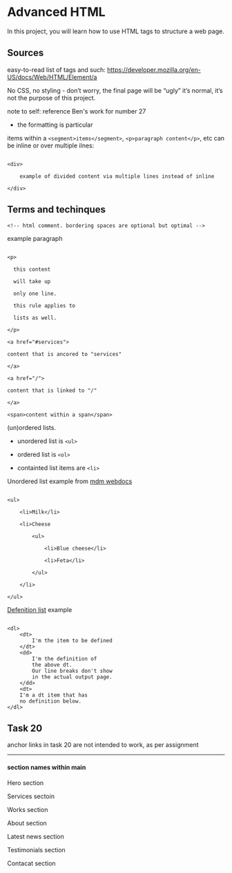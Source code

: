 # Advanced HTML

In this project, you will learn how to use HTML tags to structure a web page.

## Sources

easy-to-read list of tags and such: https://developer.mozilla.org/en-US/docs/Web/HTML/Element/a

No CSS, no styling - don’t worry, the final page will be “ugly” it’s normal, it’s not the purpose of this project.

note to self: reference Ben's work for number 27

 - the formatting is particular

items within a `<segment>items</segment>`, `<p>paragraph content</p>`, etc can be inline or over multiple ilnes:

```

<div>

    example of divided content via multiple lines instead of inline

</div>
```

## Terms and techinques

`<!-- html comment. bordering spaces are optional but optimal -->`

example paragraph

```

<p>

  this content

  will take up

  only one line.

  this rule applies to

  lists as well.

</p>

```

```
<a href="#services">

content that is ancored to "services"

</a>

```

```
<a href="/">

content that is linked to "/"

</a>

```

`<span>content within a span</span>`

(un)ordered lists.

* unordered list is `<ul>`

* ordered list is `<ol>`

* containted list items are `<li>`

Unordered list example from [mdm webdocs](https://developer.mozilla.org/en-US/docs/Web/HTML/Element/ul)

```

<ul>

    <li>Milk</li>

    <li>Cheese

        <ul>

            <li>Blue cheese</li>

            <li>Feta</li>

        </ul>

    </li>

</ul>

```

[Defenition list](https://developer.mozilla.org/en-US/docs/Web/HTML/Element/dt) example

```

<dl>
    <dt>
        I'm the item to be defined
    </dt>
    <dd>
        I'm the definition of
        the above dt.
        Our line breaks don't show
        in the actual output page.
    </dd>
    <dt>
    I'm a dt item that has
    no definition below.
</dl>

```

## Task 20

anchor links in task 20 are not intended to work, as per assignment

- - -

#### section names within main

Hero section

Services sectoin

Works section

About section

Latest news section

Testimonials section

Contacat section